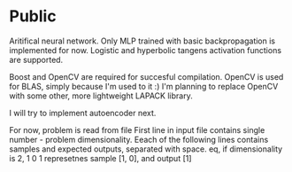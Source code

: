 Public
======


Aritifical neural network. Only MLP trained with basic backpropagation is implemented for now. 
Logistic and hyperbolic tangens activation functions are supported.

Boost and OpenCV are required for succesful compilation. OpenCV is used for BLAS, simply because I'm used to it :)
I'm planning to replace OpenCV with some other, more lightweight LAPACK library.

I will try to implement autoencoder next.


For now, problem is read from file 
First line in input file contains single number - problem dimensionality. Eeach of the following lines
contains samples and expected outputs, separated with space.
eq, if dimensionality is 2,
1 0 1 represetnes sample [1, 0], and output [1]

